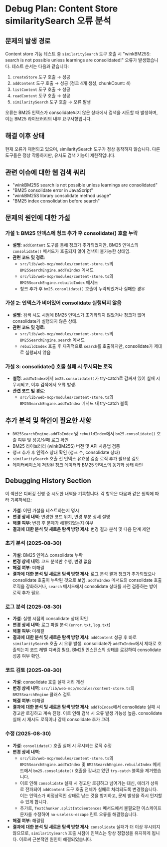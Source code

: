 # Debug Plan: Content Store similaritySearch 오류 분석

## 문제의 발생 경로

Content store 기능 테스트 중 `similaritySearch` 도구 호출 시 "winkBM25S: search is not possible unless learnings are consolidated!" 오류가 발생했습니다. 테스트 순서는 다음과 같습니다:

1. `createStore` 도구 호출 → 성공
2. `addContent` 도구 호출 → 성공 (청크 4개 생성, chunkCount: 4)
3. `listContent` 도구 호출 → 성공
4. `readContent` 도구 호출 → 성공
5. `similaritySearch` 도구 호출 → 오류 발생

오류는 BM25 인덱스가 consolidate되지 않은 상태에서 검색을 시도할 때 발생하며, 이는 BM25 라이브러리의 내부 요구사항입니다.

## 해결 이후 상태

현재 오류가 재현되고 있으며, similaritySearch 도구가 정상 동작하지 않습니다. 다른 도구들은 정상 작동하지만, 유사도 검색 기능이 제한적입니다.

## 관련 이슈에 대한 웹 검색 쿼리

- "winkBM25S search is not possible unless learnings are consolidated"
- "BM25 consolidate error in JavaScript"
- "winkBM25S library consolidate method usage"
- "BM25 index consolidation before search"

## 문제의 원인에 대한 가설

### 가설 1: BM25 인덱스에 청크 추가 후 consolidate() 호출 누락

- **설명**: `addContent` 도구를 통해 청크가 추가되었지만, BM25 인덱스의 `consolidate()` 메서드가 호출되지 않아 검색이 불가능한 상태임.
- **관련 코드 및 경로**:
  - `src/lib/web-mcp/modules/content-store.ts`의 `BM25SearchEngine.addToIndex` 메서드
  - `src/lib/web-mcp/modules/content-store.ts`의 `BM25SearchEngine.rebuildIndex` 메서드
  - 청크 추가 후 `bm25.consolidate()` 호출이 누락되었거나 실패한 경우

### 가설 2: 인덱스가 비어있어 consolidate 실행되지 않음

- **설명**: 검색 시도 시점에 BM25 인덱스가 초기화되지 않았거나 청크가 없어 consolidate가 실행되지 않은 상태.
- **관련 코드 및 경로**:
  - `src/lib/web-mcp/modules/content-store.ts`의 `BM25SearchEngine.search` 메서드
  - `rebuildIndex` 호출 후 재귀적으로 `search`를 호출하지만, consolidate가 제대로 실행되지 않음

### 가설 3: consolidate() 호출 실패 시 무시되는 로직

- **설명**: `addToIndex`에서 `bm25.consolidate()`가 try-catch로 감싸져 있어 실패 시 무시되고, 이후 검색에서 오류 발생.
- **관련 코드 및 경로**:
  - `src/lib/web-mcp/modules/content-store.ts`의 `BM25SearchEngine.addToIndex` 메서드 내 try-catch 블록

## 추가 분석 및 확인이 필요한 사항

- `BM25SearchEngine.addToIndex` 및 `rebuildIndex`에서 `bm25.consolidate()` 호출 여부 및 성공/실패 로그 확인
- BM25 라이브러리 (winkBM25S) 버전 및 API 사용법 검증
- 청크 추가 후 인덱스 상태 확인 (청크 수, consolidate 상태)
- `similaritySearch` 호출 전 인덱스 유효성 검증 로직 추가 필요성 검토
- 데이터베이스에 저장된 청크 데이터와 BM25 인덱스의 동기화 상태 확인

## Debugging History Section

이 섹션은 디버깅 진행 중 시도한 내역을 기록합니다. 각 항목은 다음과 같은 원칙에 따라 기록하세요:

- **가설**: 어떤 가설을 테스트하는지 명시
- **변경 상세 내역**: 변경한 코드 위치, 변경 부분 상세 설명
- **해결 여부**: 변경 후 문제가 해결되었는지 여부
- **결과에 대한 분석 및 새로운 탐색 방향 제시**: 변경 결과 분석 및 다음 단계 제안

### 초기 분석 (2025-08-30)

- **가설**: BM25 인덱스 consolidate 누락
- **변경 상세 내역**: 코드 분석만 수행, 변경 없음
- **해결 여부**: 미해결
- **결과에 대한 분석 및 새로운 탐색 방향 제시**: 로그 분석 결과 청크가 추가되었으나 consolidate 호출이 누락된 것으로 보임. `addToIndex` 메서드의 consolidate 호출 로직을 강화하거나, `search` 메서드에서 consolidate 상태를 사전 검증하는 방어 로직 추가 필요.

### 로그 분석 (2025-08-30)

- **가설**: 실행 시점의 consolidate 상태 확인
- **변경 상세 내역**: 로그 파일 분석 (`error.txt`, `log.txt`)
- **해결 여부**: 미해결
- **결과에 대한 분석 및 새로운 탐색 방향 제시**: `addContent` 성공 후 바로 `similaritySearch` 호출 시 오류 발생. consolidate가 `addToIndex`에서 제대로 호출되는지 코드 레벨 디버깅 필요. BM25 인스턴스의 상태를 로깅하여 consolidate 성공 여부 확인.

### 코드 검토 (2025-08-30)

- **가설**: consolidate 호출 실패 처리 개선
- **변경 상세 내역**: `src/lib/web-mcp/modules/content-store.ts`의 `BM25SearchEngine` 클래스 검토
- **해결 여부**: 미해결
- **결과에 대한 분석 및 새로운 탐색 방향 제시**: `addToIndex`에서 consolidate 실패 시 경고만 로깅하고 계속 진행. 이로 인해 검색 시 오류 발생 가능성 높음. consolidate 실패 시 재시도 로직이나 강제 consolidate 추가 고려.

### 수정 (2025-08-30)

- **가설**: `consolidate()` 호출 실패 시 무시되는 로직 수정
- **변경 상세 내역**:
  - `src/lib/web-mcp/modules/content-store.ts`의 `BM25SearchEngine.addToIndex` 및 `BM25SearchEngine.rebuildIndex` 메서드에서 `bm25.consolidate()` 호출을 감싸고 있던 `try-catch` 블록을 제거했습니다.
  - 이로 인해 `consolidate` 실패 시 경고만 로깅하고 넘어가는 대신, 에러가 상위로 전파되어 `addContent` 도구 호출 전체가 실패로 처리되도록 변경했습니다. 이는 인덱스가 비정상적인 상태로 남는 것을 방지하고, 문제 발생을 즉시 인지할 수 있게 합니다.
  - 추가로, `TextChunker.splitIntoSentences` 메서드에서 불필요한 이스케이프 문자를 수정하여 `no-useless-escape` 린트 오류를 해결했습니다.
- **해결 여부**: 해결됨
- **결과에 대한 분석 및 새로운 탐색 방향 제시**: `consolidate` 실패가 더 이상 무시되지 않으므로, `similaritySearch` 호출 시점에 인덱스는 항상 정합성을 유지하게 됩니다. 이로써 근본적인 원인이 해결되었습니다.
